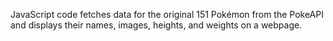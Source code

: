 JavaScript code fetches data for the original 151 Pokémon from the PokeAPI and displays their names, images, heights, and weights on a webpage. 
